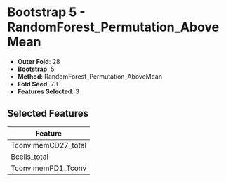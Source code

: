 # Bootstrap 5 - RandomForest_Permutation_AboveMean

- **Outer Fold**: 28
- **Bootstrap**: 5
- **Method**: RandomForest_Permutation_AboveMean
- **Fold Seed**: 73
- **Features Selected**: 3

## Selected Features

| Feature |
|---------|
| Tconv memCD27_total |
| Bcells_total |
| Tconv memPD1_Tconv |
